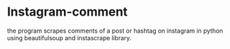 # Instagram-comment
the program scrapes comments of a post or hashtag on instagram in python using beautifulsoup and instascrape library.
